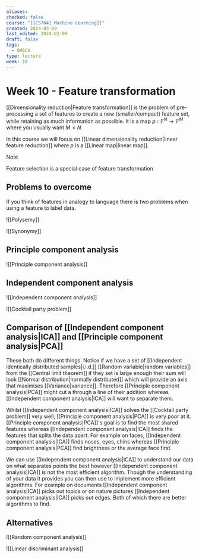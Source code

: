 ```yaml
---
aliases: 
checked: false
course: "[[CS7641 Machine Learning]]"
created: 2024-03-09
last_edited: 2024-03-09
draft: false
tags:
  - OMSCS
type: lecture
week: 10
---
```

# Week 10 - Feature transformation

[[Dimensionality reduction|Feature transformation]] is the problem of pre-processing a set of features to create a new (smaller/compact) feature set, while retaining as much information as possible. It is a map $p: \mathbb{F}^N \rightarrow \mathbb{F}^M$ where you usually want $M < N$.

In this course we will focus on [[Linear dimensionality reduction|linear  feature reduction]] where $p$ is a [[Linear map|linear map]].

>[!note]
>Feature selection is a special case of feature transformation

## Problems to overcome

If you think of features in analogy to language there is two problems when using a feature to label data.

![[Polysemy]]

![[Synonymy]]

## Principle component analysis

![[Principle component analysis]]

## Independent component analysis

![[Independent component analysis]]

![[Cocktail party problem]]

## Comparison of [[Independent component analysis|ICA]] and [[Principle component analysis|PCA]]

These both do different things. Notice if we have a set of [[Independent identically distributed samples|i.i.d.]] [[Random variable|random variables]] from the [[Central limit theorem]] if they set is large enough their sum will look [[Normal distribution|normally distributed]] which will provide an axis that maximises [[Variance|variance]]. Therefore [[Principle component analysis|PCA]] might cut a through a line of their addition whereas [[Independent component analysis|ICA]] will want to separate them.

Whilst [[Independent component analysis|ICA]] solves the [[Cocktail party problem]] very well, [[Principle component analysis|PCA]] is very poor at it. [[Principle component analysis|PCA]]'s goal is to find the most shared features whereas [[Independent component analysis|ICA]] finds the features that splits the data apart. For example on faces, [[Independent component analysis|ICA]] finds noses, eyes, chins whereas [[Principle component analysis|PCA]] find brightness or the average face first. 

We can use [[Independent component analysis|ICA]] to understand our data on what separates points the best however [[Independent component analysis|ICA]] is not the most efficient algorithm. Though the understanding of your data it provides you can then use to implement more efficient algorithms. For example on documents [[Independent component analysis|ICA]] picks out topics or on nature pictures [[Independent component analysis|ICA]] picks out edges. Both of which there are better algorithms to find.

## Alternatives

![[Random component analysis]]

![[Linear discriminant analysis]]